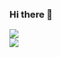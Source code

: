 ### Hi there 👋
<a href="https://github.com/JVT038/">
  <img src="https://github-readme-streak-stats.herokuapp.com?user=JVT038&hide_border=true&date_format=j%20M%5B%20Y%5D&background=2E322F&stroke=DDDDDD&sideLabels=DDDDDD&sideNums=DDDDDD&currStreakLabel=DDDDDD&currStreakNum=DDDDDD&dates=DDDDDD&border=DDDDDD" />
</a> <br/>
<a href="https://github.com/JVT038/">
  <img align="center" src="https://github-readme-stats.vercel.app/api/top-langs/?username=JVT038" />
</a>
<!--
**JVT038/JVT038** is a ✨ _special_ ✨ repository because its `README.md` (this file) appears on your GitHub profile.

Here are some ideas to get you started:

- 🔭 I’m currently working on ...
- 🌱 I’m currently learning ...
- 👯 I’m looking to rcollaborate on ...
- 🤔 I’m looking for help with ...
- 💬 Ask me about ...
- 📫 How to reach me: ...
- 😄 Pronouns: ...
- ⚡ Fun fact: ...
-->
